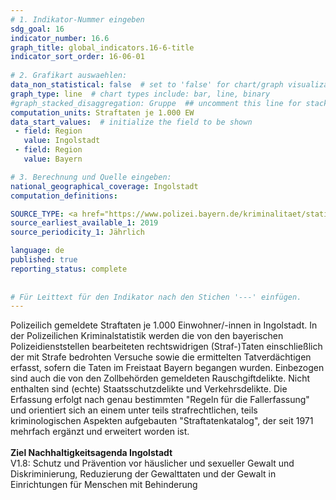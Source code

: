 ```yaml
---
# 1. Indikator-Nummer eingeben 
sdg_goal: 16 
indicator_number: 16.6
graph_title: global_indicators.16-6-title
indicator_sort_order: 16-06-01
 
# 2. Grafikart auswaehlen: 
data_non_statistical: false  # set to 'false' for chart/graph visualization 
graph_type: line  # chart types include: bar, line, binary 
#graph_stacked_disaggregation: Gruppe  ## uncomment this line for stacked bars. eplace 'Geschlecht' with the field of aggregation. 
computation_units: Straftaten je 1.000 EW
data_start_values:  # initialize the field to be shown  
 - field: Region 
   value: Ingolstadt 
 - field: Region 
   value: Bayern 

# 3. Berechnung und Quelle eingeben: 
national_geographical_coverage: Ingolstadt 
computation_definitions: 

SOURCE_TYPE: <a href="https://www.polizei.bayern.de/kriminalitaet/statistik/index.html">Polzei Oberbayern Nord</a>  # data source  
source_earliest_available_1: 2019
source_periodicity_1: Jährlich

language: de   
published: true 
reporting_status: complete
 
 
# Für Leittext für den Indikator nach den Stichen '---' einfügen. 
---
```

Polizeilich gemeldete Straftaten je 1.000 Einwohner/-innen in Ingolstadt. In der Polizeilichen Kriminalstatistik werden die von den bayerischen Polizeidienststellen bearbeiteten rechtswidrigen (Straf-)Taten einschließlich der mit Strafe bedrohten Versuche sowie die ermittelten Tatverdächtigen erfasst, sofern die Taten im Freistaat Bayern begangen wurden. Einbezogen sind auch die von den Zollbehörden gemeldeten Rauschgiftdelikte. Nicht enthalten sind (echte) Staatsschutzdelikte und Verkehrsdelikte. Die Erfassung erfolgt nach genau bestimmten "Regeln für die Fallerfassung" und orientiert sich an einem unter teils strafrechtlichen, teils kriminologischen Aspekten aufgebauten "Straftatenkatalog", der seit 1971 mehrfach ergänzt und erweitert worden ist. <br>
<br>
<b>Ziel Nachhaltigkeitsagenda Ingolstadt</b><br>
V1.8: Schutz und Prävention vor häuslicher und sexueller Gewalt und Diskriminierung, Reduzierung der Gewalttaten und der Gewalt in Einrichtungen für Menschen mit Behinderung

